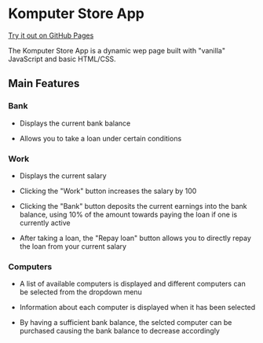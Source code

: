# Komputer Store App

[Try it out on GitHub Pages](https://timojarvenpaa.github.io/KomputerStoreApp/)

The Komputer Store App is a dynamic wep page built with "vanilla" JavaScript and basic HTML/CSS.

## Main Features

### Bank

- Displays the current bank balance

- Allows you to take a loan under certain conditions

### Work

- Displays the current salary

- Clicking the "Work" button increases the salary by 100

- Clicking the "Bank" button deposits the current earnings into the bank balance, using 10% of the amount towards paying the loan if one is currently active

- After taking a loan, the "Repay loan" button allows you to directly repay the loan from your current salary

### Computers

- A list of available computers is displayed and different computers can be selected from the dropdown menu

- Information about each computer is displayed when it has been selected

- By having a sufficient bank balance, the selcted computer can be purchased causing the bank balance to decrease accordingly